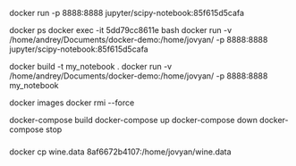 docker run -p 8888:8888 jupyter/scipy-notebook:85f615d5cafa

docker ps
docker exec -it 5dd79cc8611e bash
docker run -v /home/andrey/Documents/docker-demo:/home/jovyan/ -p 8888:8888 jupyter/scipy-notebook:85f615d5cafa 

docker build -t my_notebook .
docker run -v /home/andrey/Documents/docker-demo:/home/jovyan/ -p 8888:8888 my_notebook

docker images
docker rmi --force

docker-compose build
docker-compose up
docker-compose down
docker-compose stop


###
docker cp wine.data 8af6672b4107:/home/jovyan/wine.data
